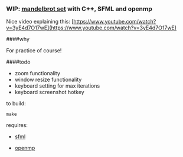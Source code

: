 ### WIP: [mandelbrot set](https://en.wikipedia.org/wiki/Mandelbrot_set) with C++, SFML and openmp

Nice video explaining this: [https://www.youtube.com/watch?v=3yE4d7O17wE](https://www.youtube.com/watch?v=3yE4d7O17wE)

####why
	
For practice of course!

####todo
	
* zoom functionality
* window resize functionality
* keyboard setting for max iterations
* keyboard screenshot hotkey

to build:
	
	make

requires:
	
* [sfml](http://www.sfml-dev.org/)
	
* [openmp](http://openmp.org/wp/)
